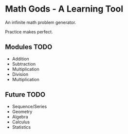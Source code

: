 # Math Gods - A Learning Tool
An infinite math problem generator.

Practice makes perfect.

## Modules TODO
* Addition
* Subtraction
* Multiplication
* Division
* Multiplication

## Future TODO
* Sequence/Series
* Geometry
* Algebra
* Calculus
* Statistics